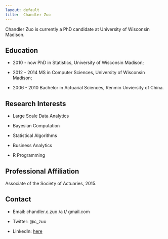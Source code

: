 ```yaml
---
layout: default 
title:  Chandler Zuo
---
```


Chandler Zuo is currently a PhD candidate at University of Wisconsin Madison. 

## Education  

 -  2010 - now        PhD in Statistics, University of Wisconsin Madison;

 -  2012 - 2014       MS in Computer Sciences, University of Wisconsin Madison;

 -  2006 - 2010       Bachelor in Actuarial Sciences, Renmin Unviersity of China.

## Research Interests

 -  Large Scale Data Analytics

 -  Bayesian Computation

 -  Statistical Algorithms

 -  Business Analytics

 -  R Programming

## Professional Affiliation

Associate of the Society of Actuaries, 2015.

## Contact

 - Email: chandler.c.zuo /a t/ gmail.com

 - Twitter: @c_zuo

 - LinkedIn: [here](https://www.linkedin.com/profile/view?id=189363023&trk=spm_pic)

